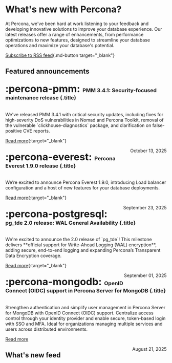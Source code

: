 # What's new with Percona?

At Percona, we've been hard at work listening to your feedback and developing innovative solutions to improve your database experience. Our latest releases offer a range of enhancements, from performance optimizations to new features, designed to streamline your database operations and maximize your database's potential.

[Subscribe to RSS feed](https://docs.percona.com/feed_rss_created.xml){.md-button target="_blank"}

## Featured announcements

<div data-grid markdown>


<div data-banner="pmm" markdown>

### <span style="font-size:1.875em;margin-right:0.125em">:percona-pmm:</span> PMM 3.4.1: Security-focused maintenance release {.title}
<br>
We've released PMM 3.4.1 with critical security updates, including fixes for high-severity DoS vulnerabilities in Nomad and Percona Toolkit, removal of the vulnerable `clickhouse-diagnostics` package, and clarification on false-positive CVE reports.
<div class="actions" markdown>

[Read more](../new/posts/Percona%20Monitoring%20and%20Management/pmm-3.4.1-release.md){:target="_blank"}

<span style="float: right;">October 13, 2025</span>

</div>
</div>

<div data-banner="postgresql" markdown>

### <span style="font-size:1.875em;margin-right:0.125em">:percona-everest:</span> Percona Everest 1.9.0 release {.title}
<br>
We’re excited to announce Percona Everest 1.9.0, introducing Load balancer configuration and a host of new features for your database deployments.

<div class="actions" markdown>

[Read more](../new/posts/Percona%20Everest/everest-1.9.0-release.md){:target="_blank"}

<span style="float: right;">September 23, 2025</span>

</div>
</div>

<div data-banner="pmm" markdown>

</div>

<div data-banner="postgresql" markdown>

### <span style="font-size:1.875em;margin-right:0.125em">:percona-postgresql:</span> pg_tde 2.0 release: WAL General Availability {.title}
<br>
We're excited to announce the 2.0 release of `pg_tde`! This milestone delivers **official support for Write-Ahead Logging (WAL) encryption**, adding secure, end-to-end logging and expanding Percona’s Transparent Data Encryption coverage.

<div class="actions" markdown>

[Read more](../new/posts/PostgreSQL/pg-tde-2.0-release.md){:target="_blank"}

<span style="float: right;">September 01, 2025</span>

</div>
</div>

<div data-banner="mongodb" markdown>

### <span style="font-size:1.875em;margin-right:0.125em">:percona-mongodb:</span> OpenID Connect (OIDC) support in Percona Server for MongoDB {.title}
<br>
Strengthen authentication and simplify user management in Percona Server for MongoDB with OpenID Connect (OIDC) support. Centralize access control through your identity provider and enable secure, token-based login with SSO and MFA. Ideal for organizations managing multiple services and users across distributed environments.

<div class="actions" markdown>

[Read more](../new/posts/MongoDB/oidc-support.md)

<span style="float: right;">August 21, 2025</span>


</div>
</div>

</div>

## What's new feed
